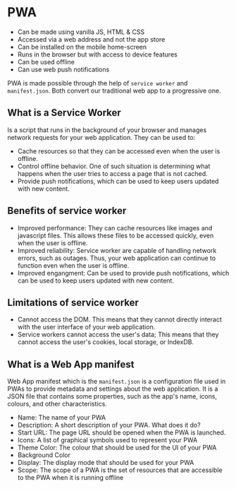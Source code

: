 # PWA
* Can be made using vanilla JS, HTML & CSS
* Accessed via a web address and not the app store
* Can be installed on the mobile home-screen
* Runs in the browser but with access to device features
* Can be used offline
* Can use web push notifications

PWA is made possible through the help of `service worker`
and `manifest.json`. Both convert our traditional web app
to a progressive one.

## What is a Service Worker
Is a script that runs in the background of your browser and manages
network requests for your web application.
They can be used to:
* Cache resources so that they can be accessed even when the user is offline.
* Control offline behavior. One of such situation is determining what happens
when the user tries to access a page that is not cached.
* Provide push notifications, which can be used to keep users updated
with new content.

## Benefits of service worker
* Improved performance: They can cache resources like images and javascript files.
This allows these files to be accessed quickly, even when the user is offline.
* Improved reliability: Service worker are capable of handling network errors,
such as outages. Thus, your web application can continue to function even when the
user is offline.
* Improved engangment: Can be used to provide push notifications, which can be used
to keep users updated with new content.

## Limitations of service worker
* Cannot access the DOM. This means that they cannot directly interact with the user
interface of your web application.
* Service workers cannot access the user's data; This means that they cannot access
the user's cookies, local storage, or IndexDB.

## What is a Web App manifest
Web App manifest which is the `manifest.json` is a configuration file used in PWAs
to provide metadata and settings about the web application. It is a JSON file that
contains some properties, such as the app's name, icons, colours, and other
characteristics.
* Name: The name of your PWA
* Description: A short description of your PWA. What does it do?
* Start URL: The page URL should be opened when the PWA is launched.
* Icons: A list of graphical symbols used to represent your PWA
* Theme Color: The colour that should be used for the UI of your PWA
* Background Color
* Display: The display mode that should be used for your PWA
* Scope: The scope of a PWA is the set of resources that are accessible to the PWA
when it is running offline
